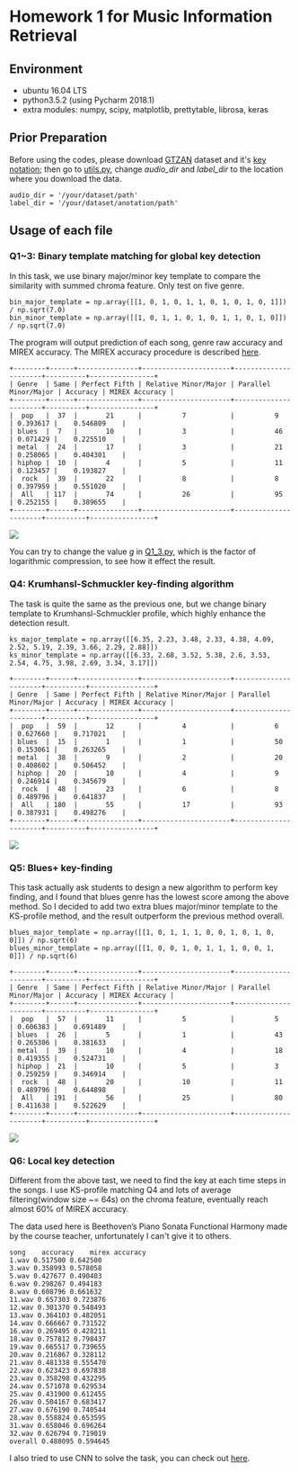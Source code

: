# Homework 1 for Music Information Retrieval

## Environment

* ubuntu 16.04 LTS
* python3.5.2 (using Pycharm 2018.1)
* extra modules: numpy, scipy, matplotlib, prettytable, librosa, keras

## Prior Preparation

Before using the codes, please download [GTZAN](http://marsyas.info/downloads/datasets.html) dataset 
and it's [key notation](https://github.com/alexanderlerch/gtzan_key); then go to [utils.py](utils.py), 
change _audio_dir_ and _label_dir_ to the location where you download the data. 
```
audio_dir = '/your/dataset/path'
label_dir = '/your/dataset/anotation/path'
```

## Usage of each file

### Q1~3: Binary template matching for global key detection

In this task, we use binary major/minor key template to compare the similarity with summed chroma feature.
Only test on five genre.
```
bin_major_template = np.array([[1, 0, 1, 0, 1, 1, 0, 1, 0, 1, 0, 1]]) / np.sqrt(7.0)
bin_minor_template = np.array([[1, 0, 1, 1, 0, 1, 0, 1, 1, 0, 1, 0]]) / np.sqrt(7.0)
```

The program will output prediction of each song, genre raw accuracy and MIREX accuracy.
The MIREX accuracy procedure is described [here](http://www.music-ir.org/mirex/wiki/2017:Audio_Key_Detection).

```
+--------+------+---------------+----------------------+----------------------+----------+----------------+
| Genre  | Same | Perfect Fifth | Relative Minor/Major | Parallel Minor/Major | Accuracy | MIREX Accuracy |
+--------+------+---------------+----------------------+----------------------+----------+----------------+
|  pop   |  37  |       21      |          7           |          9           | 0.393617 |    0.546809    |
| blues  |  7   |       10      |          3           |          46          | 0.071429 |    0.225510    |
| metal  |  24  |       17      |          3           |          21          | 0.258065 |    0.404301    |
| hiphop |  10  |       4       |          5           |          11          | 0.123457 |    0.193827    |
|  rock  |  39  |       22      |          8           |          8           | 0.397959 |    0.551020    |
|  All   | 117  |       74      |          26          |          95          | 0.252155 |    0.389655    |
+--------+------+---------------+----------------------+----------------------+----------+----------------+
```
![](images/g100_baseline.png)

You can try to change the value _g_ in [Q1_3.py](Q1-3.py), which is the factor of logarithmic compression, 
to see how it effect the result.

### Q4: Krumhansl-Schmuckler key-finding algorithm

The task is quite the same as the previous one, but we change binary template to Krumhansl-Schmuckler profile, 
which highly enhance the detection result.
```
ks_major_template = np.array([[6.35, 2.23, 3.48, 2.33, 4.38, 4.09, 2.52, 5.19, 2.39, 3.66, 2.29, 2.88]])
ks_minor_template = np.array([[6.33, 2.68, 3.52, 5.38, 2.6, 3.53, 2.54, 4.75, 3.98, 2.69, 3.34, 3.17]])

+--------+------+---------------+----------------------+----------------------+----------+----------------+
| Genre  | Same | Perfect Fifth | Relative Minor/Major | Parallel Minor/Major | Accuracy | MIREX Accuracy |
+--------+------+---------------+----------------------+----------------------+----------+----------------+
|  pop   |  59  |       12      |          4           |          6           | 0.627660 |    0.717021    |
| blues  |  15  |       1       |          1           |          50          | 0.153061 |    0.263265    |
| metal  |  38  |       9       |          2           |          20          | 0.408602 |    0.506452    |
| hiphop |  20  |       10      |          4           |          9           | 0.246914 |    0.345679    |
|  rock  |  48  |       23      |          6           |          8           | 0.489796 |    0.641837    |
|  All   | 180  |       55      |          17          |          93          | 0.387931 |    0.498276    |
+--------+------+---------------+----------------------+----------------------+----------+----------------+
```
![](images/g100_ks.png)

### Q5: Blues+ key-finding

This task actually ask students to design a new algorithm to perform key finding, 
and I found that blues genre has the lowest score among the above method. 
So I decided to add two extra blues major/minor template to the KS-profile method, 
and the result outperform the previous method overall.
```
blues_major_template = np.array([[1, 0, 1, 1, 1, 0, 0, 1, 0, 1, 0, 0]]) / np.sqrt(6)
blues_minor_template = np.array([[1, 0, 0, 1, 0, 1, 1, 1, 0, 0, 1, 0]]) / np.sqrt(6)

+--------+------+---------------+----------------------+----------------------+----------+----------------+
| Genre  | Same | Perfect Fifth | Relative Minor/Major | Parallel Minor/Major | Accuracy | MIREX Accuracy |
+--------+------+---------------+----------------------+----------------------+----------+----------------+
|  pop   |  57  |       11      |          5           |          5           | 0.606383 |    0.691489    |
| blues  |  26  |       5       |          1           |          43          | 0.265306 |    0.381633    |
| metal  |  39  |       10      |          4           |          18          | 0.419355 |    0.524731    |
| hiphop |  21  |       10      |          5           |          3           | 0.259259 |    0.346914    |
|  rock  |  48  |       20      |          10          |          11          | 0.489796 |    0.644898    |
|  All   | 191  |       56      |          25          |          80          | 0.411638 |    0.522629    |
+--------+------+---------------+----------------------+----------------------+----------+----------------+
```
![](images/g10_new.png)

### Q6: Local key detection

Different from the above tast, we need to find the key at each time steps in the songs.
I use KS-profile matching Q4 and lots of average filtering(window size ~= 64s) on the chroma feature, 
eventually reach almost 60% of MIREX accuracy.

The data used here is Beethoven’s Piano Sonata Functional Harmony made by the course teacher, 
unfortunately I can't give it to others.
```
song    accuracy    mirex accuracy
1.wav 0.517500 0.642500
3.wav 0.358993 0.578058
5.wav 0.427677 0.490403
6.wav 0.298267 0.494183
8.wav 0.608796 0.661632
11.wav 0.657303 0.723876
12.wav 0.301370 0.548493
13.wav 0.364103 0.482051
14.wav 0.666667 0.731522
16.wav 0.269495 0.428211
18.wav 0.757812 0.798437
19.wav 0.665517 0.739655
20.wav 0.216867 0.328112
21.wav 0.481338 0.555470
22.wav 0.623423 0.697838
23.wav 0.358298 0.432295
24.wav 0.571078 0.629534
25.wav 0.431900 0.612455
26.wav 0.504167 0.683417
27.wav 0.676190 0.740544
28.wav 0.558824 0.653595
31.wav 0.658046 0.696264
32.wav 0.626794 0.719019
overall 0.488095 0.594645
```

I also tried to use CNN to solve the task, you can check out [here](ML_key_detect.ipynb).
